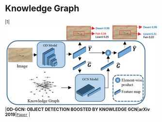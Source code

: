# Knowledge Graph

|1|![OD-GCN](IM/OD-GCN.png)|__OD-GCN: OBJECT DETECTION BOOSTED BY KNOWLEDGE GCN__|__arXiv 2019__|[`Paper`](https://arxiv.org/abs/1908.04385)  |  
